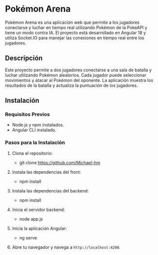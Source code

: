 # Pokémon Arena

Pokémon Arena es una aplicación web que permite a los jugadores conectarse y luchar en tiempo real utilizando Pokémon de la PokeAPI y tiene un modo contra IA. El proyecto está desarrollado en Angular 18 y utiliza Socket.IO para manejar las conexiones en tiempo real entre los jugadores.

## Descripción

Este proyecto permite a dos jugadores conectarse a una sala de batalla y luchar utilizando Pokémon aleatorios. Cada jugador puede seleccionar movimientos y atacar al Pokémon del oponente. La aplicación muestra los resultados de la batalla y actualiza la puntuación de los jugadores.

## Instalación

### Requisitos Previos

- Node.js y npm instalados.
- Angular CLI instalado.

### Pasos para la Instalación

1. Clona el repositorio:

   - git clone https://github.com/Michael-hm


2. Instala las dependencias del front:
 
   - npm install
  
3. Instala las dependencias del backend:
 
   - npm install

4. Inicia el servidor backend:
   
   - node app.js   
  

5. Inicia la aplicación Angular:
 
   - ng serve
 

6. Abre tu navegador y navega a `http://localhost:4200`.